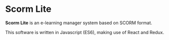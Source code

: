 # Scorm Lite

**Scorm Lite** is an e-learning manager system based on SCORM format.

This software is written in Javascript (ES6), making use of React and Redux.

